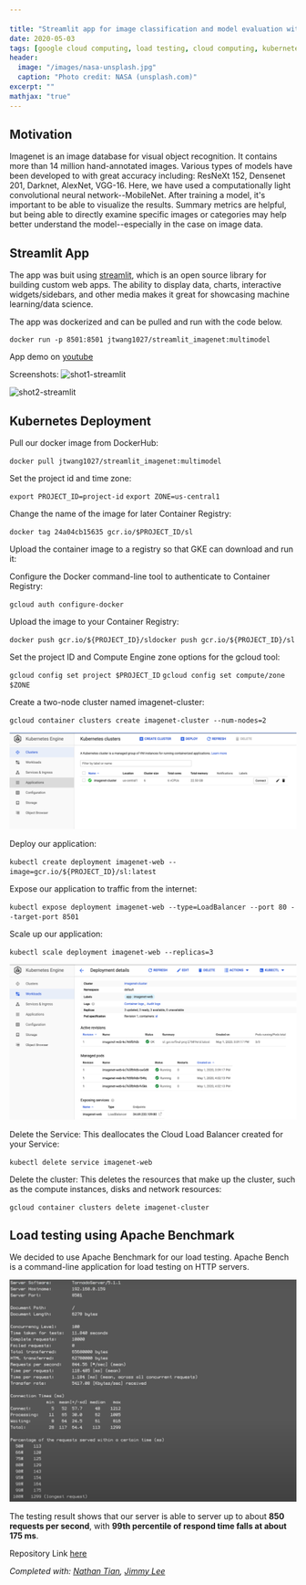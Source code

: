```yaml
---

title: "Streamlit app for image classification and model evaluation with load testing on GCP"
date: 2020-05-03
tags: [google cloud computing, load testing, cloud computing, kubernetes, pytorch, web application ,machine learning]
header:
  image: "/images/nasa-unsplash.jpg"
  caption: "Photo credit: NASA (unsplash.com)"
excerpt: ""
mathjax: "true"
---
```




## Motivation
Imagenet is an image database for visual object recognition. It contains more than 14 million hand-annotated images. Various types of models have been developed to with great accuracy including: ResNeXt 152, Densenet 201, Darknet, AlexNet, VGG-16. Here, we have used a computationally light convolutional neural network--MobileNet. After training a model, it's important to be able to visualize the results. Summary metrics are helpful, but being able to directly examine specific images or categories may help better understand the model--especially in the case on image data. 

## Streamlit App
The app was buit using [streamlit](https://docs.streamlit.io/), which is an open source library for building custom web apps. The ability to display data, charts, interactive widgets/sidebars, and other media makes it great for showcasing machine learning/data science.

The app was dockerized and can be pulled and run with the code below. 


```
docker run -p 8501:8501 jtwang1027/streamlit_imagenet:multimodel
```
App demo on [youtube](https://www.youtube.com/watch?v=5j2EOE3Zo3s)

Screenshots:
<img width="557" alt="shot1-streamlit" src="https://user-images.githubusercontent.com/46359281/80869510-dff6b500-8c6e-11ea-9f48-37670891bc1b.png">

<img width="478" alt="shot2-streamlit" src="https://user-images.githubusercontent.com/46359281/80869519-fb61c000-8c6e-11ea-80fb-94e5c52181b3.png">



## Kubernetes Deployment

Pull our docker image from DockerHub: 

`docker pull jtwang1027/streamlit_imagenet:multimodel`

Set the project id and time zone: 

`export PROJECT_ID=project-id` `export ZONE=us-central1`

Change the name of the image for later Container Registry: 

`docker tag 24a04cb15635 gcr.io/$PROJECT_ID/sl`

Upload the container image to a registry so that GKE can download and run it: 

Configure the Docker command-line tool to authenticate to Container Registry: 

`gcloud auth configure-docker`

Upload the image to your Container Registry: 

`docker push gcr.io/${PROJECT_ID}/sldocker push gcr.io/${PROJECT_ID}/sl`
    
Set the project ID and Compute Engine zone options for the gcloud tool: 

`gcloud config set project $PROJECT_ID` `gcloud config set compute/zone $ZONE`

Create a two-node cluster named imagenet-cluster: 

`gcloud container clusters create imagenet-cluster --num-nodes=2`

![cluster](https://github.com/Tian372/590-Final-Project/blob/master/pic/cluster.png?raw=true)

Deploy our application: 

`kubectl create deployment imagenet-web --image=gcr.io/${PROJECT_ID}/sl:latest`

Expose our application to traffic from the internet: 

`kubectl expose deployment imagenet-web --type=LoadBalancer --port 80 --target-port 8501`

Scale up our application:

`kubectl scale deployment imagenet-web --replicas=3`

![pods](https://github.com/Tian372/590-Final-Project/blob/master/pic/pods.png?raw=true)

Delete the Service: This deallocates the Cloud Load Balancer created for your Service:

`kubectl delete service imagenet-web`

Delete the cluster: This deletes the resources that make up the cluster, such as the compute instances, disks and network resources: 

`gcloud container clusters delete imagenet-cluster`



## Load testing using Apache Benchmark

We decided to use Apache Benchmark for our load testing. Apache Bench is a command-line application for load testing on HTTP servers.

![cluster](https://github.com/Tian372/590-Final-Project/blob/master/pic/load-test.png?raw=true)

The testing result shows that our server is able to server up to about **850 requests per second**, with **99th percentile of respond time falls at about 175 ms**.



Repository Link [here](https://github.com/jtwang1027/streamlit_classification)

*Completed with: [Nathan Tian](https://github.com/Tian372), [Jimmy Lee](https://github.com/jimmyshuyulee)*
 
